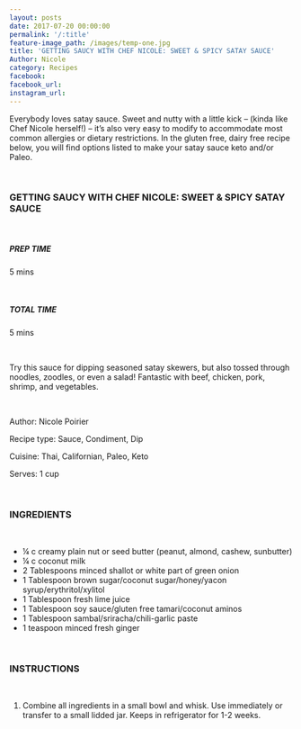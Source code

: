 ```yaml
---
layout: posts
date: 2017-07-20 00:00:00
permalink: '/:title'
feature-image_path: /images/temp-one.jpg
title: 'GETTING SAUCY WITH CHEF NICOLE: SWEET & SPICY SATAY SAUCE'
Author: Nicole
category: Recipes
facebook:
facebook_url:
instagram_url:
---
```


Everybody loves satay sauce. Sweet and nutty with a little kick – (kinda like Chef Nicole herself!) – it’s also very easy to modify to accommodate most common allergies or dietary restrictions. In the gluten free, dairy free recipe below, you will find options listed to make your satay sauce keto and/or Paleo.

&nbsp;

### GETTING SAUCY WITH CHEF NICOLE: SWEET & SPICY SATAY SAUCE

&nbsp;

##### PREP TIME

5 mins

&nbsp;

##### TOTAL TIME

5 mins

&nbsp;

Try this sauce for dipping seasoned satay skewers, but also tossed through noodles, zoodles, or even a salad! Fantastic with beef, chicken, pork, shrimp, and vegetables.

&nbsp;

Author: Nicole Poirier

Recipe type: Sauce, Condiment, Dip

Cuisine: Thai, Californian, Paleo, Keto

Serves: 1 cup

&nbsp;

### INGREDIENTS

&nbsp;

* ¼ c creamy plain nut or seed butter (peanut, almond, cashew, sunbutter)
* ¼ c coconut milk
* 2 Tablespoons minced shallot or white part of green onion
* 1 Tablespoon brown sugar/coconut sugar/honey/yacon syrup/erythritol/xylitol
* 1 Tablespoon fresh lime juice
* 1 Tablespoon soy sauce/gluten free tamari/coconut aminos
* 1 Tablespoon sambal/sriracha/chili-garlic paste
* 1 teaspoon minced fresh ginger

&nbsp;

### INSTRUCTIONS

&nbsp;

1. Combine all ingredients in a small bowl and whisk. Use immediately or transfer to a small lidded jar. Keeps in refrigerator for 1-2 weeks.